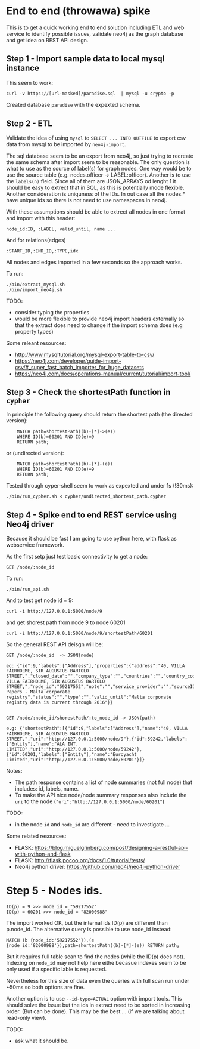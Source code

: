 End to end (throwawa) spike
===========================

This is to get a quick working end to end solution including ETL and web service to identify possible issues, validate neo4j as the graph database and get idea on REST API design.


## Step 1 - Import sample data to local mysql instance

This seem to work:

	curl -v https://[url-masked]/paradise.sql  | mysql -u crypto -p

Created database `paradise` with the expexted schema.

## Step 2 - ETL

Validate the idea of using `mysql` to `SELECT ... INTO OUTFILE` to export csv data from mysql to be imported by `neo4j-import`.

The sql database seem to be an export from neo4j, so just trying to recreate the same schema after import seem to be reasonable.
The only question is what to use as the source of label(s) for graph nodes. One way would be to use the source table (e.g. nodes.officer -> LABEL:officer).
Another is to use the `labels(n)` field. Since all of them are JSON_ARRAYS od lenght 1 it should be easy to extrect that in SQL, as this is potentially mode flexible.
Another consideration is uniquness of the IDs. In out case all the nodes.* have unique ids so there is not need to use namespaces in neo4j.

With these assumptions should be able to extrect all nodes in one format and import with this header:

	node_id:ID, :LABEL, valid_until, name ... 

And for relations(edges)

	:START_ID,:END_ID,:TYPE,idx

All nodes and edges imported in a few seconds so the approach works.

To run:

	./bin/extract_mysql.sh
	./bin/import_neo4j.sh


TODO:

- consider typing the properties
- would be more flexible to provide neo4j import headers externally so that the extract does need to change if the import schema does (e.g property types)


Some releant resources: 

- http://www.mysqltutorial.org/mysql-export-table-to-csv/
- https://neo4j.com/developer/guide-import-csv/#_super_fast_batch_importer_for_huge_datasets
- https://neo4j.com/docs/operations-manual/current/tutorial/import-tool/

## Step 3 - Check the shortestPath function in `cypher`

In principle the following query should return the shortest path (the directed version):

	    MATCH path=shortestPath((b)-[*]->(e))
        WHERE ID(b)=60201 AND ID(e)=9
        RETURN path;


or (undirected version):

	    MATCH path=shortestPath((b)-[*]-(e))
        WHERE ID(b)=60201 AND ID(e)=9
        RETURN path;

Tested through cyper-shell seem to work as expexted and under 1s (!30ms):

	./bin/run_cypher.sh < cypher/undirected_shortest_path.cypher


## Step 4 - Spike end to end REST service using Neo4j driver 

Because it should be fast I am going to use python here, with flask as webservice framework.

As the first setp just test basic connectivity to get a node:

	GET /node/:node_id

To run:
	
	./bin/run_api.sh

And to test get node id = 9:

	curl -i http://127.0.0.1:5000/node/9

and get shorest path from node 9 to node 60201

	curl -i http://127.0.0.1:5000/node/9/shortestPath/60201

So the general REST API deisgn will be:


	GET /node/:node_id  -> JSON(node)

	eg: {"id":9,"labels":["Address"],"properties":{"address":"40, VILLA FAIRHOLME, SIR AUGUSTUS BARTOLO STREET,","closed_date":"","company_type":"","countries":"","country_codes":"","ibcRUC":"","incorporation_date":"","jurisdiction":"","jurisdiction_description":"","name":"40, VILLA FAIRHOLME, SIR AUGUSTUS BARTOLO STREET,","node_id":"59217552","note":"","service_provider":"","sourceID":"Paradise Papers - Malta corporate registry","status":"","type":"","valid_until":"Malta corporate registry data is current through 2016"}}


	GET /node/:node_id/shorestPath/:to_node_id -> JSON(path)

	e.g: {"shortestPath":[{"id":9,"labels":["Address"],"name":"40, VILLA FAIRHOLME, SIR AUGUSTUS BARTOLO STREET,","uri":"http://127.0.0.1:5000/node/9"},{"id":59242,"labels":["Entity"],"name":"ALA INT. LIMITED","uri":"http://127.0.0.1:5000/node/59242"},{"id":60201,"labels":["Entity"],"name":"Euroyacht Limited","uri":"http://127.0.0.1:5000/node/60201"}]}


Notes:

- The path response contains a list of node summaries (not full node) that includes: id, labels, name.
- To make the API nice node/node summary responses also include the `uri` to the node (`"uri":"http://127.0.0.1:5000/node/60201"`)

TODO:
	
-  in the node `id` and `node_id` are different - need to investigate ...


Some related resources:

- FLASK: https://blog.miguelgrinberg.com/post/designing-a-restful-api-with-python-and-flask
- FLASK: http://flask.pocoo.org/docs/1.0/tutorial/tests/
- Neo4j python driver:  https://github.com/neo4j/neo4j-python-driver


# Step 5 - Nodes ids.

	ID(p) = 9 >>> node_id = "59217552" 
	ID(p) = 60201 >>> node_id = "82000988"

The import worked OK, but the internal ids ID(p) are different than p.node_id.
The alternative query is possible to use node_id instead:

	MATCH (b {node_id:'59217552'}),(e {node_id:'82000988'}),path=shortestPath((b)-[*]-(e)) RETURN path;

But it requires full table scan to find the nodes (while the ID(p) does not).
Indexing on `node_id` may not help here eithe becasue indexes seem to be only used if a specific lable is requested.

Nevertheless for this size of data even the queries with full scan run under ~50ms so both options are fine. 

Another option is to use `--id-type=ACTUAL` option with import tools. This should solve the issue but the ids in extract need
to be sorted in increasing order. (But can be done). This may be the best ... (if we are talking about read-only view).

TODO:

- ask what it should be.